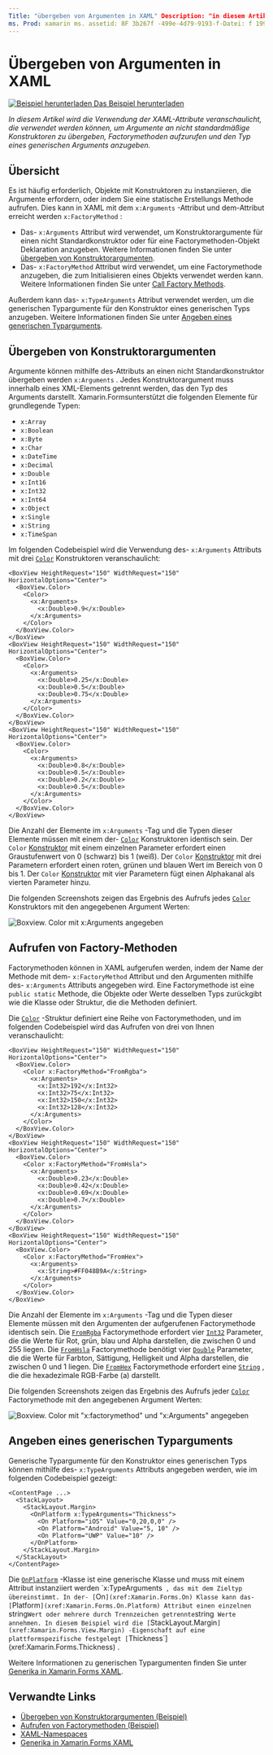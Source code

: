 ```yaml
---
Title: "übergeben von Argumenten in XAML" Description: "in diesem Artikel wird die Verwendung der XAML-Attribute veranschaulicht, die verwendet werden können, um Argumente an nicht standardmäßige Konstruktoren zu übergeben, Factorymethoden aufzurufen und den Typ eines generischen Arguments anzugeben."
ms. Prod: xamarin ms. assetid: 8F 3b267f -499e-4d79-9193-f-Datei: f 199519 ms. Technology: xamarin-Forms Author: davidbritch ms. Author: dabritch ms. Date: 10/25/2016 NO-LOC: [ Xamarin.Forms , Xamarin.Essentials ]
---
```


# <a name="passing-arguments-in-xaml"></a>Übergeben von Argumenten in XAML

[![Beispiel herunterladen](~/media/shared/download.png) Das Beispiel herunterladen](https://docs.microsoft.com/samples/xamarin/xamarin-forms-samples/xaml-passingconstructorarguments)

_In diesem Artikel wird die Verwendung der XAML-Attribute veranschaulicht, die verwendet werden können, um Argumente an nicht standardmäßige Konstruktoren zu übergeben, Factorymethoden aufzurufen und den Typ eines generischen Arguments anzugeben._

## <a name="overview"></a>Übersicht

Es ist häufig erforderlich, Objekte mit Konstruktoren zu instanziieren, die Argumente erfordern, oder indem Sie eine statische Erstellungs Methode aufrufen. Dies kann in XAML mit dem `x:Arguments` -Attribut und dem-Attribut erreicht werden `x:FactoryMethod` :

- Das- `x:Arguments` Attribut wird verwendet, um Konstruktorargumente für einen nicht Standardkonstruktor oder für eine Factorymethoden-Objekt Deklaration anzugeben. Weitere Informationen finden Sie unter [übergeben von Konstruktorargumenten](#passing-constructor-arguments).
- Das- `x:FactoryMethod` Attribut wird verwendet, um eine Factorymethode anzugeben, die zum Initialisieren eines Objekts verwendet werden kann. Weitere Informationen finden Sie unter [Call Factory Methods](#calling-factory-methods).

Außerdem kann das- `x:TypeArguments` Attribut verwendet werden, um die generischen Typargumente für den Konstruktor eines generischen Typs anzugeben. Weitere Informationen finden Sie unter [Angeben eines generischen Typarguments](#specifying-a-generic-type-argument).

## <a name="passing-constructor-arguments"></a>Übergeben von Konstruktorargumenten

Argumente können mithilfe des-Attributs an einen nicht Standardkonstruktor übergeben werden `x:Arguments` . Jedes Konstruktorargument muss innerhalb eines XML-Elements getrennt werden, das den Typ des Arguments darstellt. Xamarin.Formsunterstützt die folgenden Elemente für grundlegende Typen:

- `x:Array`
- `x:Boolean`
- `x:Byte`
- `x:Char`
- `x:DateTime`
- `x:Decimal`
- `x:Double`
- `x:Int16`
- `x:Int32`
- `x:Int64`
- `x:Object`
- `x:Single`
- `x:String`
- `x:TimeSpan`

Im folgenden Codebeispiel wird die Verwendung des- `x:Arguments` Attributs mit drei [`Color`](xref:Xamarin.Forms.Color) Konstruktoren veranschaulicht:

```xaml
<BoxView HeightRequest="150" WidthRequest="150" HorizontalOptions="Center">
  <BoxView.Color>
    <Color>
      <x:Arguments>
        <x:Double>0.9</x:Double>
      </x:Arguments>
    </Color>
  </BoxView.Color>
</BoxView>
<BoxView HeightRequest="150" WidthRequest="150" HorizontalOptions="Center">
  <BoxView.Color>
    <Color>
      <x:Arguments>
        <x:Double>0.25</x:Double>
        <x:Double>0.5</x:Double>
        <x:Double>0.75</x:Double>
      </x:Arguments>
    </Color>
  </BoxView.Color>
</BoxView>
<BoxView HeightRequest="150" WidthRequest="150" HorizontalOptions="Center">
  <BoxView.Color>
    <Color>
      <x:Arguments>
        <x:Double>0.8</x:Double>
        <x:Double>0.5</x:Double>
        <x:Double>0.2</x:Double>
        <x:Double>0.5</x:Double>
      </x:Arguments>
    </Color>
  </BoxView.Color>
</BoxView>
```

Die Anzahl der Elemente im `x:Arguments` -Tag und die Typen dieser Elemente müssen mit einem der- [`Color`](xref:Xamarin.Forms.Color) Konstruktoren identisch sein. Der `Color` [Konstruktor](xref:Xamarin.Forms.Color.%23ctor(System.Double)) mit einem einzelnen Parameter erfordert einen Graustufenwert von 0 (schwarz) bis 1 (weiß). Der `Color` [Konstruktor](xref:Xamarin.Forms.Color.%23ctor(System.Double,System.Double,System.Double)) mit drei Parametern erfordert einen roten, grünen und blauen Wert im Bereich von 0 bis 1. Der `Color` [Konstruktor](xref:Xamarin.Forms.Color.%23ctor(System.Double,System.Double,System.Double,System.Double)) mit vier Parametern fügt einen Alphakanal als vierten Parameter hinzu.

Die folgenden Screenshots zeigen das Ergebnis des Aufrufs jedes [`Color`](xref:Xamarin.Forms.Color) Konstruktors mit den angegebenen Argument Werten:

![Boxview. Color mit x:Arguments angegeben](passing-arguments-images/passing-arguments.png)

## <a name="calling-factory-methods"></a>Aufrufen von Factory-Methoden

Factorymethoden können in XAML aufgerufen werden, indem der Name der Methode mit dem- `x:FactoryMethod` Attribut und den Argumenten mithilfe des- `x:Arguments` Attributs angegeben wird. Eine Factorymethode ist eine `public static` Methode, die Objekte oder Werte desselben Typs zurückgibt wie die Klasse oder Struktur, die die Methoden definiert.

Die [`Color`](xref:Xamarin.Forms.Color) -Struktur definiert eine Reihe von Factorymethoden, und im folgenden Codebeispiel wird das Aufrufen von drei von Ihnen veranschaulicht:

```xaml
<BoxView HeightRequest="150" WidthRequest="150" HorizontalOptions="Center">
  <BoxView.Color>
    <Color x:FactoryMethod="FromRgba">
      <x:Arguments>
        <x:Int32>192</x:Int32>
        <x:Int32>75</x:Int32>
        <x:Int32>150</x:Int32>                        
        <x:Int32>128</x:Int32>
      </x:Arguments>
    </Color>
  </BoxView.Color>
</BoxView>
<BoxView HeightRequest="150" WidthRequest="150" HorizontalOptions="Center">
  <BoxView.Color>
    <Color x:FactoryMethod="FromHsla">
      <x:Arguments>
        <x:Double>0.23</x:Double>
        <x:Double>0.42</x:Double>
        <x:Double>0.69</x:Double>
        <x:Double>0.7</x:Double>
      </x:Arguments>
    </Color>
  </BoxView.Color>
</BoxView>
<BoxView HeightRequest="150" WidthRequest="150" HorizontalOptions="Center">
  <BoxView.Color>
    <Color x:FactoryMethod="FromHex">
      <x:Arguments>
        <x:String>#FF048B9A</x:String>
      </x:Arguments>
    </Color>
  </BoxView.Color>
</BoxView>
```

Die Anzahl der Elemente im `x:Arguments` -Tag und die Typen dieser Elemente müssen mit den Argumenten der aufgerufenen Factorymethode identisch sein. Die [`FromRgba`](xref:Xamarin.Forms.Color.FromRgba(System.Int32,System.Int32,System.Int32,System.Int32)) Factorymethode erfordert vier [`Int32`](https://docs.microsoft.com/dotnet/api/system.int32) Parameter, die die Werte für Rot, grün, blau und Alpha darstellen, die zwischen 0 und 255 liegen. Die [`FromHsla`](xref:Xamarin.Forms.Color.FromHsla(System.Double,System.Double,System.Double,System.Double)) Factorymethode benötigt vier [`Double`](https://docs.microsoft.com/dotnet/api/system.double) Parameter, die die Werte für Farbton, Sättigung, Helligkeit und Alpha darstellen, die zwischen 0 und 1 liegen. Die [`FromHex`](xref:Xamarin.Forms.Color.FromHex(System.String)) Factorymethode erfordert eine [`String`](https://docs.microsoft.com/dotnet/api/system.string) , die die hexadezimale RGB-Farbe (a) darstellt.

Die folgenden Screenshots zeigen das Ergebnis des Aufrufs jeder [`Color`](xref:Xamarin.Forms.Color) Factorymethode mit den angegebenen Argument Werten:

![Boxview. Color mit "x:factorymethod" und "x:Arguments" angegeben](passing-arguments-images/factory-methods.png)

## <a name="specifying-a-generic-type-argument"></a>Angeben eines generischen Typarguments

Generische Typargumente für den Konstruktor eines generischen Typs können mithilfe des- `x:TypeArguments` Attributs angegeben werden, wie im folgenden Codebeispiel gezeigt:

```xaml
<ContentPage ...>
  <StackLayout>
    <StackLayout.Margin>
      <OnPlatform x:TypeArguments="Thickness">
        <On Platform="iOS" Value="0,20,0,0" />
        <On Platform="Android" Value="5, 10" />
        <On Platform="UWP" Value="10" />
      </OnPlatform>
    </StackLayout.Margin>
  </StackLayout>
</ContentPage>
```

Die [`OnPlatform`](xref:Xamarin.Forms.OnPlatform`1) -Klasse ist eine generische Klasse und muss mit einem Attribut instanziiert werden `x:TypeArguments` , das mit dem Zieltyp übereinstimmt. In der- [`On`](xref:Xamarin.Forms.On) Klasse kann das- [`Platform`](xref:Xamarin.Forms.On.Platform) Attribut einen einzelnen `string` Wert oder mehrere durch Trennzeichen getrennte `string` Werte annehmen. In diesem Beispiel wird die [`StackLayout.Margin`](xref:Xamarin.Forms.View.Margin) -Eigenschaft auf eine plattformspezifische festgelegt [`Thickness`](xref:Xamarin.Forms.Thickness) .

Weitere Informationen zu generischen Typargumenten finden Sie unter [Generika in Xamarin.Forms XAML](generics.md).

## <a name="related-links"></a>Verwandte Links

- [Übergeben von Konstruktorargumenten (Beispiel)](https://docs.microsoft.com/samples/xamarin/xamarin-forms-samples/xaml-passingconstructorarguments)
- [Aufrufen von Factorymethoden (Beispiel)](https://docs.microsoft.com/samples/xamarin/xamarin-forms-samples/xaml-callingfactorymethods)
- [XAML-Namespaces](~/xamarin-forms/xaml/namespaces.md)
- [Generika in Xamarin.Forms XAML](generics.md)
